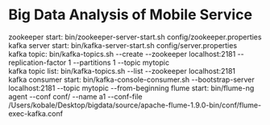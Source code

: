 # Big Data Analysis of Mobile Service
zookeeper start: bin/zookeeper-server-start.sh config/zookeeper.properties  
kafka server start: bin/kafka-server-start.sh config/server.properties  
kafka topic: bin/kafka-topics.sh --create --zookeeper localhost:2181 --replication-factor 1 --partitions 1 --topic mytopic  
kafka topic list: bin/kafka-topics.sh --list --zookeeper localhost:2181  
kafka consumer start: bin/kafka-console-consumer.sh --bootstrap-server localhost:2181 --topic mytopic --from-beginning
flume start: bin/flume-ng agent --conf conf/ --name a1 --conf-file /Users/kobale/Desktop/bigdata/source/apache-flume-1.9.0-bin/conf/flume-exec-kafka.conf
